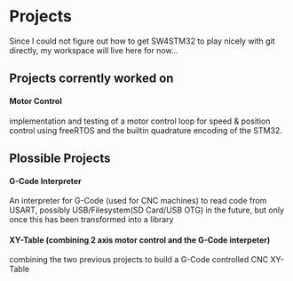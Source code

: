 # Projects
Since I could not figure out how to get SW4STM32 to play nicely with git directly, my workspace will live here for now...

## Projects corrently worked on

#### Motor Control
implementation and testing of a motor control loop for speed & position control using freeRTOS and the builtin quadrature encoding of the STM32.

## Plossible Projects

#### G-Code Interpreter
An interpreter for G-Code (used for CNC machines) to read code from USART, possibly USB/Filesystem(SD Card/USB OTG) in the future, but only once this has been transformed into a library

#### XY-Table (combining 2 axis motor control and the G-Code interpeter)
combining the two previous projects to build a G-Code controlled CNC XY-Table
